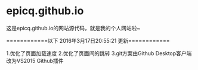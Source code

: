 # epicq.github.io

这是epicq.github.io的网站源代码，就是我的个人网站啦~

============以下 2016年3月17日20:55:21 更新============

1.优化了页面加载速度
2.优化了页面间的跳转
3.git方案由Github Desktop客户端改为VS2015 Github插件
